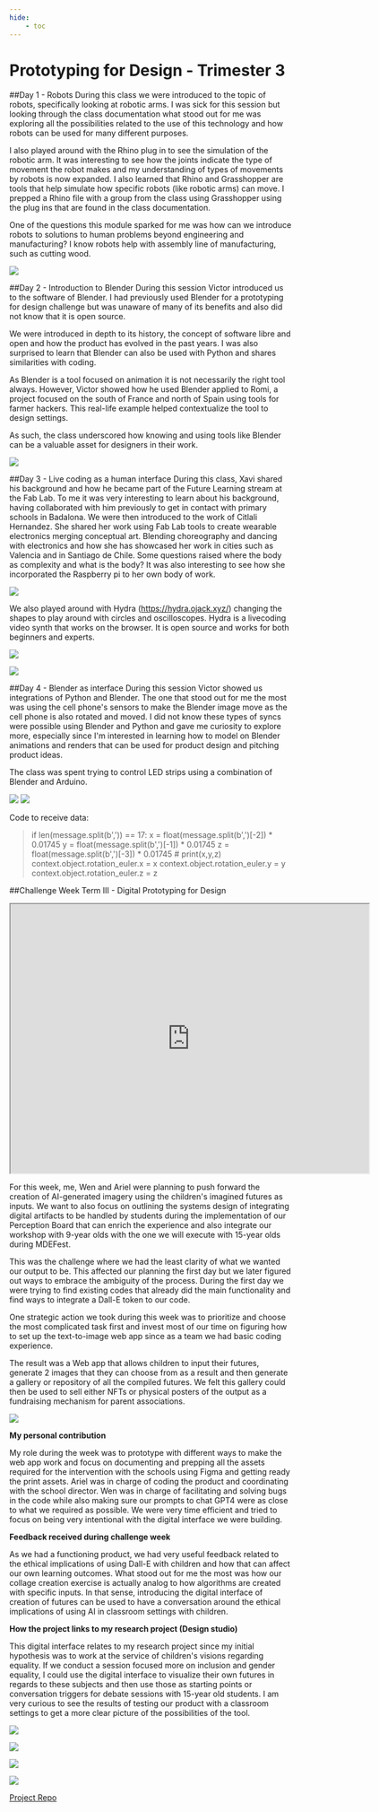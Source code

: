 ```yaml
---
hide:
    - toc
---
```


# Prototyping for Design - Trimester 3

##Day 1 - Robots
During this class we were introduced to the topic of robots, specifically looking at robotic arms. I was sick for this session but looking through the class documentation what stood out for me was exploring all the possibilities related to the use of this technology and how robots can be used for many different purposes.

I also played around with the Rhino plug in to see the simulation of the robotic arm. It was interesting to see how the joints indicate the type of movement the robot makes and my understanding of types of movements by robots is now expanded. I also learned that Rhino and Grasshopper are tools that help simulate how specific robots (like robotic arms) can move. I prepped a Rhino file with a group from the class using Grasshopper using the plug ins that are found in the class documentation.

One of the questions this module sparked for me was how can we introduce robots to solutions to human problems beyond engineering and manufacturing? I know robots help with assembly line of manufacturing, such as cutting wood.

![](../images/MT03/robotarm.jpeg)

##Day 2 - Introduction to Blender
During this session Victor introduced us to the software of Blender. I had previously used Blender for a prototyping for design challenge but was unaware of many of its benefits and also did not know that it is open source.

We were introduced in depth to its history, the concept of software libre and open and how the product has evolved in the past years. I was also surprised to learn that Blender can also be used with Python and shares similarities with coding.

As Blender is a tool focused on animation it is not necessarily the right tool always. However, Victor showed how he used Blender applied to Romi, a project focused on the south of France and north of Spain using tools for farmer hackers. This real-life example helped contextualize the tool to design settings.

As such, the class underscored how knowing and using tools like Blender can be a valuable asset for designers in their work.

![](../images/MT03/blender.jpeg)

##Day 3 - Live coding as a human interface
During this class, Xavi shared his background and how he became part of the Future Learning stream at the Fab Lab. To me it was very interesting to learn about his background, having collaborated with him previously to get in contact with primary schools in Badalona.
We were then introduced to the work of Citlali Hernandez. She shared her work using Fab Lab tools to create wearable electronics merging conceptual art. Blending choreography and dancing with electronics and how she has showcased her work in cities such as Valencia and in Santiago de Chile. Some questions raised where the body as complexity and what is the body? It was also interesting to see how she incorporated the Raspberry pi to her own body of work.

![](../images/MT03/coding1.jpeg)

We also played around with Hydra (https://hydra.ojack.xyz/) changing the shapes to play around with circles and oscilloscopes. Hydra is a livecoding video synth that works on the browser. It is open source and works for both beginners and experts.

![](../images/MT03/coding2.jpeg)

![](../images/MT03/coding3.jpeg)

##Day 4 - Blender as interface
During this session Victor showed us integrations of Python and Blender. The one that stood out for me the most was using the cell phone's sensors to make the Blender image move as the cell phone is also rotated and moved. I did not know these types of syncs were possible using Blender and Python and gave me curiosity to explore more, especially since I'm interested in learning how to model on Blender animations and renders that can be used for product design and pitching product ideas.

The class was spent trying to control LED strips using a combination of Blender and Arduino.

![](../images/MT03/blender2.jpeg)
![](../images/MT03/blender3.jpeg)

Code to receive data:
> if len(message.split(b',')) == 17:
x = float(message.split(b',')[-2]) * 0.01745
y = float(message.split(b',')[-1]) * 0.01745
z = float(message.split(b',')[-3]) * 0.01745 # print(x,y,z)
context.object.rotation_euler.x = x
context.object.rotation_euler.y = y
context.object.rotation_euler.z = z

##Challenge Week Term III - Digital Prototyping for Design

<iframe src="https://drive.google.com/file/d/1YW8ZNQZqIR8PUvrW4pTaYo8ZwW8aB_ad/preview" width="640" height="480" allow="autoplay"></iframe>

For this week, me, Wen and Ariel were planning to push forward the creation of AI-generated imagery using the children's imagined futures as inputs. We want to also focus on outlining the systems design of integrating digital artifacts to be handled by students during the implementation of our Perception Board that can enrich the experience and also integrate our workshop with 9-year olds with the one we will execute with 15-year olds during MDEFest.

This was the challenge where we had the least clarity of what we wanted our output to be. This affected our planning the first day but we later figured out ways to embrace the ambiguity of the process. During the first day we were trying to find existing codes that already did the main functionality and find ways to integrate a Dall-E token to our code.

One strategic action we took during this week was to prioritize and choose the most complicated task first and invest most of our time on figuring how to set up the text-to-image web app since as a team we had basic coding experience.

The result was a Web app that allows children to input their futures, generate 2 images that they can choose from as a result and then generate a gallery or repository of all the compiled futures. We felt this gallery could then be used to sell either NFTs or physical posters of the output as a fundraising mechanism for parent associations.

![](../images/MT03/screen0.jpeg)

**My personal contribution**

My role during the week was to prototype with different ways to make the web app work and focus on documenting and prepping all the assets required for the intervention with the schools using Figma and getting ready the print assets. Ariel was in charge of coding the product and coordinating with the school director. Wen was in charge of facilitating and solving bugs in the code while also making sure our prompts to chat GPT4 were as close to what we required as possible. We were very time efficient and tried to focus on being very intentional with the digital interface we were building.

**Feedback received during challenge week**

As we had a functioning product, we had very useful feedback related to the ethical implications of using Dall-E with children and how that can affect our own learning outcomes. What stood out for me the most was how our collage creation exercise is actually analog to how algorithms are created with specific inputs. In that sense, introducing the digital interface of creation of futures can be used to have a conversation around the ethical implications of using AI in classroom settings with children.

**How the project links to my research project (Design studio)**

This digital interface relates to my research project since my initial hypothesis was to work at the service of children's visions regarding equality. If we conduct a session focused more on inclusion and gender equality, I could use the digital interface to visualize their own futures in regards to these subjects and then use those as starting points or conversation triggers for debate sessions with 15-year old students. I am very curious to see the results of testing our product with a classroom settings to get a more clear picture of the possibilities of the tool.

![](../images/MT03/futures.jpeg)

![](../images/MT03/screen3.png)

![](../images/MT03/screen.png)

![](../images/MT03/screen2.png)

[Project Repo](https://github.com/jimenasalinasgroppo/microchallenge-03)
